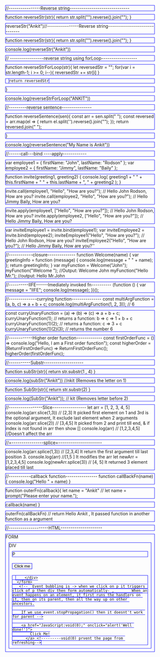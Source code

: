//----------------Reverse string------------------------------

 function reverseStr(str){
    return str.split("").reverse().join("");
 }

 reverseStr("Ankit")//----------------Reverse string------------------------------

function reverseStr(str){
    return str.split("").reverse().join("");
 }

 console.log(reverseStr("Ankit"))


 // -----------------reverse string using forLoop------------------

 function reverseStrForLoop(str){
    let reversedStr = "";
    for(var i = str.length-1; i >= 0; i--){
        reversedStr += str[i]
    }

    return reversedStr
 }

 console.log(reverseStrForLoop("ANKIT"))


 //---------reverse sentence---------------

 function reverseSentence(sen){
    const arr = sen.split(" ");
    const reversed = arr.map(el => {
        return el.split('').reverse().join("");
     });
     return reversed.join(" ");

 }

 console.log(reverseSentence("My Name is Ankit"))


 //------call---bind ----apply------------

 var employee1 = { firstName: "John", lastName: "Rodson" };
var employee2 = { firstName: "Jimmy", lastName: "Baily" };

function invite(greeting1, greeting2) {
  console.log(
    greeting1 + " " + this.firstName + " " + this.lastName + ", " + greeting2
  );
}

invite.call(employee1, "Hello", "How are you?"); // Hello John Rodson, How are you?
invite.call(employee2, "Hello", "How are you?"); // Hello Jimmy Baily, How are you?

invite.apply(employee1, ["Hello", "How are you?"]); // Hello John Rodson, How are you?
invite.apply(employee2, ["Hello", "How are you?"]); // Hello Jimmy Baily, How are you?

var inviteEmployee1 = invite.bind(employee1);
var inviteEmployee2 = invite.bind(employee2);
inviteEmployee1("Hello", "How are you?"); // Hello John Rodson, How are you?
inviteEmployee2("Hello", "How are you?"); // Hello Jimmy Baily, How are you?''


//------------closure--------------
function Welcome(name) {
    var greetingInfo = function (message) {
      console.log(message + " " + name);
    };
    return greetingInfo;
  }
  var myFunction = Welcome("John");
  myFunction("Welcome "); //Output: Welcome John
  myFunction("Hello Mr."); //output: Hello Mr.John


  //----------IIFE------Imediately invoked fn----------
  (function () {
    var message = "IIFE";
    console.log(message);
  })();


  //--------------currying function---------------
  const multiArgFunction = (a, b, c) => a + b + c;
console.log(multiArgFunction(1, 2, 3)); // 6

const curryUnaryFunction = (a) => (b) => (c) => a + b + c;
curryUnaryFunction(1); // returns a function: b => c =>  1 + b + c
curryUnaryFunction(1)(2); // returns a function: c => 3 + c
curryUnaryFunction(1)(2)(3); // returns the number 6







//------------Higher order function-------------
const firstOrderFunc = () =>
  console.log("Hello, I am a First order function");
const higherOrder = (ReturnFirstOrderFunc) => ReturnFirstOrderFunc();
higherOrder(firstOrderFunc);


//-----------Substr--------------------

function subStr(str){
  return str.substr(1 , 4)
}

console.log(subStr("Ankit")) //nkit (Removes the letter on 1)


function SubStr(str){
  return str.substr(2)
}

console.log(SubStr("Ankit")); // kit (Removes letter before 2)


//-----------------Slice-----------------
let arr = [1, 2, 3, 4, 5]
console.log(arr.slice(1,3)) // [2,3] It picked first element on 1 and 3rd is the optional argument, It exclude last element when 2 arguments
console.log(arr.slice(2)) // [3,4,5] It picked from 2 and print till end, & if index is not found in arr then show []
console.log(arr) // [1,2,3,4,5] //Doesn't affect the arr

//=----------------splice=----------------------

console.log(arr.splice(1,3)) // [2,3,4] It return the first argument till last position 3.
console.log(arr) //[1,5 ] It modifies the arr
let newArr = [1,2,3,4,5]
console.log(newArr.splice(3)) // [4, 5] It returned 3 element placed till last


//-----------callback function----------------
function callBackFn(name){
  console.log("Hello " + name)
}

function outerFn(callback){
  let name = "Ankit"
  // let name = prompt("Please enter your name.");

  callback(name)
}

outerFn(callBackFn) // return Hello Ankit , It passed function in another function as a argument



//--------------------HTML---------------------
<!DOCTYPE html>
<head>
    <style>
        body * {
          margin: 10px;
          border: 1px solid blue;
        }
      </style>
</head>
<body>
    <form onclick="alert('form')">FORM
        <div onclick="alert('div')">DIV
          <p onclick="alert('p')">P</p>
          <button onclick="event.stopPropagation()">Click me</button>

        </div>
      </form>
       <!--  Event bubbling is -> when we click on p it triggers click of p then div then form automatically- ,        When an event happens on an element, it first runs the handlers on it, then on its parent, then all the way up on other ancestors.

        If we use event.stopPropagation() then it doesnt't work for parent -->

        <a href="JavaScript:void(0);" onclick="alert('Well done!')">
            Click Me!
          </a> <!---------void(0) prvent the page from refreshing-->


</body>